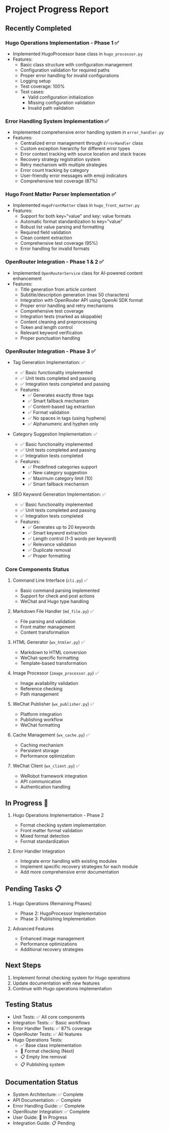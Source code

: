# Project Progress Report

## Recently Completed
### Hugo Operations Implementation - Phase 1 ✅
- Implemented HugoProcessor base class in `hugo_processor.py`
- Features:
  - Basic class structure with configuration management
  - Configuration validation for required paths
  - Proper error handling for invalid configurations
  - Logging setup
  - Test coverage: 100%
  - Test cases:
    - Valid configuration initialization
    - Missing configuration validation
    - Invalid path validation

### Error Handling System Implementation ✅
- Implemented comprehensive error handling system in `error_handler.py`
- Features:
  - Centralized error management through `ErrorHandler` class
  - Custom exception hierarchy for different error types
  - Error context tracking with source location and stack traces
  - Recovery strategy registration system
  - Retry mechanism with multiple strategies
  - Error count tracking by category
  - User-friendly error messages with emoji indicators
  - Comprehensive test coverage (87%)

### Hugo Front Matter Parser Implementation ✅
- Implemented `HugoFrontMatter` class in `hugo_front_matter.py`
- Features:
  - Support for both key="value" and key: value formats
  - Automatic format standardization to key="value"
  - Robust list value parsing and formatting
  - Required field validation
  - Clean content extraction
  - Comprehensive test coverage (95%)
  - Error handling for invalid formats

### OpenRouter Integration - Phase 1 & 2 ✅
- Implemented `OpenRouterService` class for AI-powered content enhancement
- Features:
  - Title generation from article content
  - Subtitle/description generation (max 50 characters)
  - Integration with OpenRouter API using OpenAI SDK format
  - Proper error handling and retry mechanisms
  - Comprehensive test coverage
  - Integration tests (marked as skippable)
  - Content cleaning and preprocessing
  - Token and length control
  - Relevant keyword verification
  - Proper punctuation handling

### OpenRouter Integration - Phase 3 ✅
- Tag Generation Implementation: ✅
  - ✅ Basic functionality implemented
  - ✅ Unit tests completed and passing
  - ✅ Integration tests completed and passing
  - Features:
    - ✅ Generates exactly three tags
    - ✅ Smart fallback mechanism
    - ✅ Content-based tag extraction
    - ✅ Format validation
    - ✅ No spaces in tags (using hyphens)
    - ✅ Alphanumeric and hyphen only

- Category Suggestion Implementation: ✅
  - ✅ Basic functionality implemented
  - ✅ Unit tests completed and passing
  - ✅ Integration tests completed
  - Features:
    - ✅ Predefined categories support
    - ✅ New category suggestion
    - ✅ Maximum category limit (10)
    - ✅ Smart fallback mechanism

- SEO Keyword Generation Implementation: ✅
  - ✅ Basic functionality implemented
  - ✅ Unit tests completed and passing
  - ✅ Integration tests completed
  - Features:
    - ✅ Generates up to 20 keywords
    - ✅ Smart keyword extraction
    - ✅ Length control (1-3 words per keyword)
    - ✅ Relevance validation
    - ✅ Duplicate removal
    - ✅ Proper formatting

### Core Components Status
1. Command Line Interface (`cli.py`) ✅
   - Basic command parsing implemented
   - Support for check and post actions
   - WeChat and Hugo type handling

2. Markdown File Handler (`md_file.py`) ✅
   - File parsing and validation
   - Front matter management
   - Content transformation

3. HTML Generator (`wx_htmler.py`) ✅
   - Markdown to HTML conversion
   - WeChat-specific formatting
   - Template-based transformation

4. Image Processor (`image_processor.py`) ✅
   - Image availability validation
   - Reference checking
   - Path management

5. WeChat Publisher (`wx_publisher.py`) ✅
   - Platform integration
   - Publishing workflow
   - WeChat formatting

6. Cache Management (`wx_cache.py`) ✅
   - Caching mechanism
   - Persistent storage
   - Performance optimization

7. WeChat Client (`wx_client.py`) ✅
   - WeRobot framework integration
   - API communication
   - Authentication handling

## In Progress 🚧
1. Hugo Operations Implementation - Phase 2
   - Format checking system implementation
   - Front matter format validation
   - Mixed format detection
   - Format standardization

2. Error Handler Integration
   - Integrate error handling with existing modules
   - Implement specific recovery strategies for each module
   - Add more comprehensive error documentation

## Pending Tasks 📋
1. Hugo Operations (Remaining Phases)
   - Phase 2: HugoProcessor Implementation
   - Phase 3: Publishing Implementation

2. Advanced Features
   - Enhanced image management
   - Performance optimizations
   - Additional recovery strategies

## Next Steps
1. Implement format checking system for Hugo operations
2. Update documentation with new features
3. Continue with Hugo operations implementation

## Testing Status
- Unit Tests: ✅ All core components
- Integration Tests: ✅ Basic workflows
- Error Handler Tests: ✅ 87% coverage
- OpenRouter Tests: ✅ All features
- Hugo Operations Tests:
  - ✅ Base class implementation
  - 🚧 Format checking (Next)
  - 📋 Empty line removal
  - 📋 Publishing system

## Documentation Status
- System Architecture: ✅ Complete
- API Documentation: ✅ Complete
- Error Handling Guide: ✅ Complete
- OpenRouter Integration: ✅ Complete
- User Guide: 🚧 In Progress
- Integration Guide: 📋 Pending